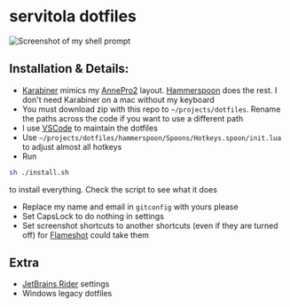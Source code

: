 # servitola dotfiles

![Screenshot of my shell prompt](https://i.imgur.com/8dgnsIb.jpg)
## Installation & Details:
* [Karabiner](https://karabiner-elements.pqrs.org/) mimics my [AnnePro2](https://www.annepro.net/) layout. [Hammerspoon](hammerspoon.org/) does the rest. I don't need Karabiner on a mac without my keyboard
* You must download zip with this repo to `~/projects/dotfiles`. Rename the paths across the code if you want to use a different path
* I use [VSCode](https://code.visualstudio.com/) to maintain the dotfiles
* Use `~/projects/dotfiles/hammerspoon/Spoons/Hotkeys.spoon/init.lua` to adjust almost all hotkeys
* Run
```bash
sh ./install.sh
```
 to install everything. Check the script to see what it does
* Replace my name and email in `gitconfig` with yours please
* Set CapsLock to do nothing in settings
* Set screenshot shortcuts to another shortcuts (even if they are turned off) for [Flameshot](https://flameshot.org/) could take them



## Extra
* [JetBrains Rider](https://www.jetbrains.com/rider/) settings
* Windows legacy dotfiles
